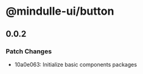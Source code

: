 # @mindulle-ui/button

## 0.0.2

### Patch Changes

- 10a0e063: Initialize basic components packages

